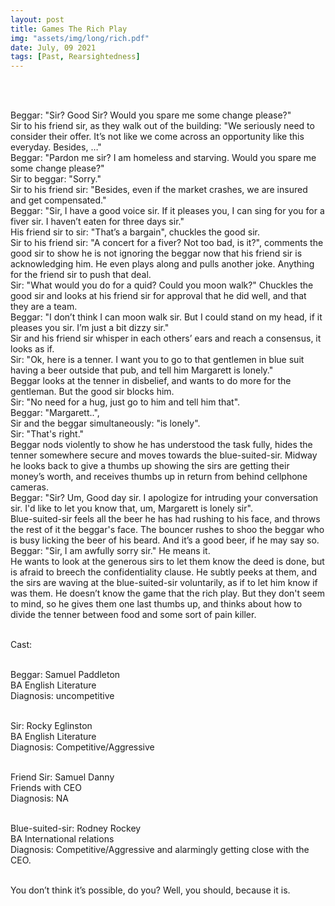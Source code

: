 ```yaml
---
layout: post
title: Games The Rich Play
img: "assets/img/long/rich.pdf"
date: July, 09 2021
tags: [Past, Rearsightedness]
---
```

  
<br><br>
<div align="left">

Beggar: "Sir? Good Sir? Would you spare me some change please?" <br>
Sir to his friend sir, as they walk out of the building: "We seriously need to consider their offer. It’s not like we come across an opportunity like this everyday. Besides, …"<br>
Beggar: "Pardon me sir? I am homeless and starving. Would you spare me some change please?"<br>
Sir to beggar: "Sorry." <br>
Sir to his friend sir: "Besides, even if the market crashes, we are insured and get compensated."<br>
Beggar: "Sir, I have a good voice sir. If it pleases you, I can sing for you for a fiver sir. I haven’t eaten for three days sir."<br>
His friend sir to sir: "That’s a bargain", chuckles the good sir. <br>
Sir to his friend sir: "A concert for a fiver? Not too bad, is it?", comments the good sir to show he is not ignoring the beggar now that his friend sir is acknowledging him. He even plays along and pulls another joke. Anything for the friend sir to push that deal. <br>
Sir: "What would you do for a quid? Could you moon walk?" Chuckles the good sir and looks at his friend sir for approval that he did well, and that they are a team. <br>
Beggar: "I don’t think I can moon walk sir. But I could stand on my head, if it pleases you sir. I’m just a bit dizzy sir." <br>
Sir and his friend sir whisper in each others’ ears and reach a consensus, it looks as if.<br>
Sir: "Ok, here is a tenner. I want you to go to that gentlemen in blue suit having a beer outside that pub, and tell him Margarett is lonely."<br>
Beggar looks at the tenner in disbelief, and wants to do more for the gentleman. But the good sir blocks him.<br>
Sir: "No need for a hug, just go to him and tell him that". <br>
Beggar: "Margarett..", <br>
Sir and the beggar simultaneously: "is lonely".<br>
Sir: "That's right."<br>
Beggar nods violently to show he has understood the task fully, hides the tenner somewhere secure and moves towards the blue-suited-sir. Midway he looks back to give a thumbs up showing the sirs are getting their money’s worth, and receives thumbs up in return from behind cellphone cameras.<br>
Beggar: "Sir? Um, Good day sir. I apologize for intruding your conversation sir. I'd like to let you know that, um, Margarett is lonely sir".<br>
Blue-suited-sir feels all the beer he has had rushing to his face, and throws the rest of it the beggar's face. The bouncer rushes to shoo the beggar who is busy licking the beer of his beard. And it’s a good beer, if he may say so.  <br>
Beggar: "Sir, I am awfully sorry sir." He means it. <br>
He wants to look at the generous sirs to let them know the deed is done, but is afraid to breech the confidentiality clause. He subtly peeks at them, and the sirs are waving at the blue-suited-sir voluntarily, as if to let him know if was them. He doesn’t know the game that the rich play. But they don't seem to mind, so he gives them one last thumbs up, and thinks about how to divide the tenner between food and some sort of pain killer. <br><br>
 
 

Cast: <br><br>

Beggar: Samuel Paddleton<br>
              BA English Literature<br>
              Diagnosis: uncompetitive <br><br>
              
Sir: Rocky Eglinston <br>
       BA English Literature<br>
       Diagnosis: Competitive/Aggressive <br><br>

Friend Sir: Samuel Danny<br>
                 Friends with CEO<br>
                 Diagnosis: NA <br><br>

Blue-suited-sir: Rodney Rockey<br>
                           BA International relations<br>
                           Diagnosis: Competitive/Aggressive and alarmingly getting close with the CEO. <br><br>

You don’t think it’s possible, do you? Well, you should, because it is. <br>





</div>
<br><br>
<br><br>
<br><br>
<br><br>
<br><br>
<br><br>
